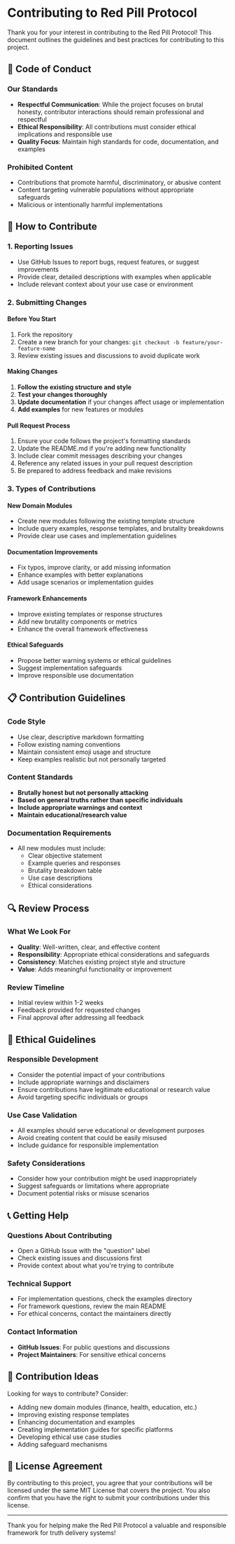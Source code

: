 # Contributing to Red Pill Protocol

Thank you for your interest in contributing to the Red Pill Protocol! This document outlines the guidelines and best practices for contributing to this project.

## 🤝 Code of Conduct

### Our Standards
- **Respectful Communication**: While the project focuses on brutal honesty, contributor interactions should remain professional and respectful
- **Ethical Responsibility**: All contributions must consider ethical implications and responsible use
- **Quality Focus**: Maintain high standards for code, documentation, and examples

### Prohibited Content
- Contributions that promote harmful, discriminatory, or abusive content
- Content targeting vulnerable populations without appropriate safeguards
- Malicious or intentionally harmful implementations

## 🚀 How to Contribute

### 1. Reporting Issues
- Use GitHub Issues to report bugs, request features, or suggest improvements
- Provide clear, detailed descriptions with examples when applicable
- Include relevant context about your use case or environment

### 2. Submitting Changes

#### Before You Start
1. Fork the repository
2. Create a new branch for your changes: `git checkout -b feature/your-feature-name`
3. Review existing issues and discussions to avoid duplicate work

#### Making Changes
1. **Follow the existing structure and style**
2. **Test your changes thoroughly**
3. **Update documentation** if your changes affect usage or implementation
4. **Add examples** for new features or modules

#### Pull Request Process
1. Ensure your code follows the project's formatting standards
2. Update the README.md if you're adding new functionality
3. Include clear commit messages describing your changes
4. Reference any related issues in your pull request description
5. Be prepared to address feedback and make revisions

### 3. Types of Contributions

#### New Domain Modules
- Create new modules following the existing template structure
- Include query examples, response templates, and brutality breakdowns
- Provide clear use cases and implementation guidelines

#### Documentation Improvements
- Fix typos, improve clarity, or add missing information
- Enhance examples with better explanations
- Add usage scenarios or implementation guides

#### Framework Enhancements
- Improve existing templates or response structures
- Add new brutality components or metrics
- Enhance the overall framework effectiveness

#### Ethical Safeguards
- Propose better warning systems or ethical guidelines
- Suggest implementation safeguards
- Improve responsible use documentation

## 📋 Contribution Guidelines

### Code Style
- Use clear, descriptive markdown formatting
- Follow existing naming conventions
- Maintain consistent emoji usage and structure
- Keep examples realistic but not personally targeted

### Content Standards
- **Brutally honest but not personally attacking**
- **Based on general truths rather than specific individuals**
- **Include appropriate warnings and context**
- **Maintain educational/research value**

### Documentation Requirements
- All new modules must include:
  - Clear objective statement
  - Example queries and responses
  - Brutality breakdown table
  - Use case descriptions
  - Ethical considerations

## 🔍 Review Process

### What We Look For
- **Quality**: Well-written, clear, and effective content
- **Responsibility**: Appropriate ethical considerations and safeguards
- **Consistency**: Matches existing project style and structure
- **Value**: Adds meaningful functionality or improvement

### Review Timeline
- Initial review within 1-2 weeks
- Feedback provided for requested changes
- Final approval after addressing all feedback

## 🚨 Ethical Guidelines

### Responsible Development
- Consider the potential impact of your contributions
- Include appropriate warnings and disclaimers
- Ensure contributions have legitimate educational or research value
- Avoid targeting specific individuals or groups

### Use Case Validation
- All examples should serve educational or development purposes
- Avoid creating content that could be easily misused
- Include guidance for responsible implementation

### Safety Considerations
- Consider how your contribution might be used inappropriately
- Suggest safeguards or limitations where appropriate
- Document potential risks or misuse scenarios

## 📞 Getting Help

### Questions About Contributing
- Open a GitHub Issue with the "question" label
- Check existing issues and discussions first
- Provide context about what you're trying to contribute

### Technical Support
- For implementation questions, check the examples directory
- For framework questions, review the main README
- For ethical concerns, contact the maintainers directly

### Contact Information
- **GitHub Issues**: For public questions and discussions
- **Project Maintainers**: For sensitive ethical concerns

## 🎯 Contribution Ideas

Looking for ways to contribute? Consider:
- Adding new domain modules (finance, health, education, etc.)
- Improving existing response templates
- Enhancing documentation and examples
- Creating implementation guides for specific platforms
- Developing ethical use case studies
- Adding safeguard mechanisms

## 📄 License Agreement

By contributing to this project, you agree that your contributions will be licensed under the same MIT License that covers the project. You also confirm that you have the right to submit your contributions under this license.

---

Thank you for helping make the Red Pill Protocol a valuable and responsible framework for truth delivery systems!
